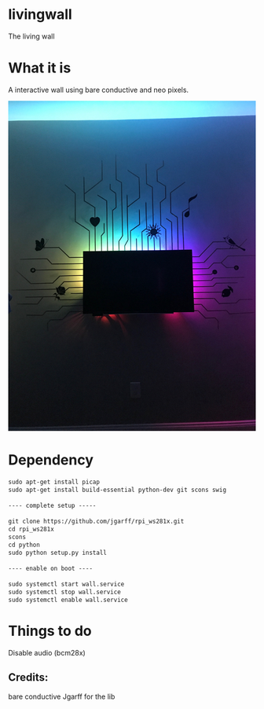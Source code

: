 # livingwall
The living wall

# What it is
A interactive wall using bare conductive and neo pixels.

![alt text](https://github.com/sajingeo/livingwall/raw/master/IMG_2840.JPG "a pic")

# Dependency
```
sudo apt-get install picap
sudo apt-get install build-essential python-dev git scons swig

---- complete setup -----

git clone https://github.com/jgarff/rpi_ws281x.git
cd rpi_ws281x
scons
cd python
sudo python setup.py install

---- enable on boot ----

sudo systemctl start wall.service
sudo systemctl stop wall.service
sudo systemctl enable wall.service
```

# Things to do
Disable audio (bcm28x)


## Credits:
bare conductive 
Jgarff for the lib

